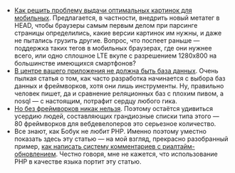 * [Как решить проблему выдачи оптимальных картинок для мобильных](http://www.webmonkey.com/2012/05/use-your-head-for-a-better-way-to-serve-images/). Предлагается, в частности, внедрить новый метатег в HEAD, чтобы браузеры самым первым делом при парсинге страницы определились, какие версии картинок им нужны, и даже не пытались грузить другие. Вопрос, что поспеет раньше — поддержка таких тегов в мобильных браузерах, где они нужнее всего, или одно сплошное LTE вкупе с разрешением 1280х800 на большинстве имеющихся смартфонов?
* [В центре вашего приложения не должна быть база данных](http://blog.8thlight.com/uncle-bob/2012/05/15/NODB.html). Очень пылкая статья о том, как часто разработка начинается с выбора баз данных и фреймворков, хотя они лишь инструменты. Ну, правильно человек пишет, да и сравнение реляционных баз с плохим пивом, а nosql — с настоящим, потрафит сердцу любого гика. 
* [Но без фреймворков никак нельзя](http://webinsightlab.com/design/80-best-frameworks-to-make-easy-web-development/). Поэтому остаётся удивиться усердию людей, составляющих грандиозные списки типа этого — 80 фреймворков для вебдевелоперов это серьезное количество.
*  Все знают, как Бобук не любит PHP. Именно поэтому уместно показать здесь эту статью — на мой взгляд, прекрасно разобранный пример, [как написать систему комментариев с риалтайм-обновлением](http://coding.smashingmagazine.com/2012/05/09/building-real-time-commenting-system/). Честно говоря, мне не кажется, что использование PHP в качестве языка портит эту статью.